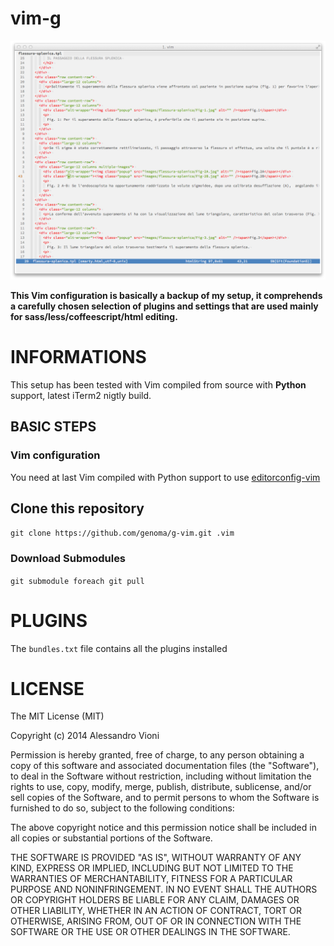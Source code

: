 vim-g
=====

![genoma's vim](screen.png)

**This Vim configuration is basically a backup of my setup, it comprehends a carefully chosen selection of plugins and settings that are used mainly for sass/less/coffeescript/html editing.**

# INFORMATIONS

This setup has been tested with Vim compiled from source with **Python** support, latest iTerm2 nigtly build.

## BASIC STEPS

### Vim configuration

You need at last Vim compiled with Python support to use [editorconfig-vim](https://github.com/editorconfig/editorconfig-vim)

## Clone this repository

`git clone https://github.com/genoma/g-vim.git .vim`

### Download Submodules

`git submodule foreach git pull`

# PLUGINS

The `bundles.txt` file contains all the plugins installed

# LICENSE
The MIT License (MIT)

Copyright (c) 2014 Alessandro Vioni

Permission is hereby granted, free of charge, to any person obtaining a copy of
this software and associated documentation files (the "Software"), to deal in
the Software without restriction, including without limitation the rights to
use, copy, modify, merge, publish, distribute, sublicense, and/or sell copies of
the Software, and to permit persons to whom the Software is furnished to do so,
subject to the following conditions:

The above copyright notice and this permission notice shall be included in all
copies or substantial portions of the Software.

THE SOFTWARE IS PROVIDED "AS IS", WITHOUT WARRANTY OF ANY KIND, EXPRESS OR
IMPLIED, INCLUDING BUT NOT LIMITED TO THE WARRANTIES OF MERCHANTABILITY, FITNESS
FOR A PARTICULAR PURPOSE AND NONINFRINGEMENT. IN NO EVENT SHALL THE AUTHORS OR
COPYRIGHT HOLDERS BE LIABLE FOR ANY CLAIM, DAMAGES OR OTHER LIABILITY, WHETHER
IN AN ACTION OF CONTRACT, TORT OR OTHERWISE, ARISING FROM, OUT OF OR IN
CONNECTION WITH THE SOFTWARE OR THE USE OR OTHER DEALINGS IN THE SOFTWARE.
